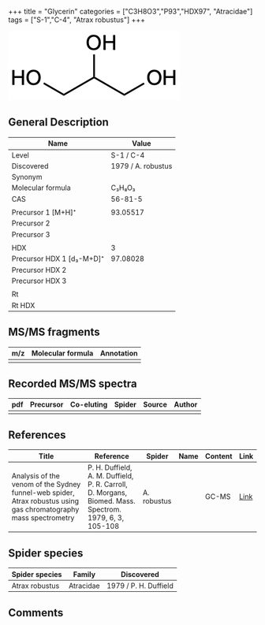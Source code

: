 +++
title = "Glycerin"
categories = ["C3H8O3","P93","HDX97",
"Atracidae"]
tags = ["S-1","C-4",
"Atrax robustus"]
+++

![](/img/Glycerin.png)

## General Description

| Name                      | Value              |
|---------------------------|--------------------|
| Level                     | S-1 / C-4                  |
| Discovered                | 1979 / A. robustus |
| Synonym                   |                    |
| Molecular formula         | C₃H₈O₃             |
| CAS                       | 56-81-5            |
|                           |                    |
| Precursor 1 [M+H]⁺        | 93.05517           |
| Precursor 2               |                    |
| Precursor 3               |                    |
|                           |                    |
| HDX                       | 3                  |
| Precursor HDX 1 [d₃-M+D]⁺ | 97.08028           |
| Precursor HDX 2           |                    |
| Precursor HDX 3           |                    |
|                           |                    |
| Rt                        |                    |
| Rt HDX                    |                    |

## MS/MS fragments

| m/z | Molecular formula | Annotation |
|-----|-------------------|------------|
|     |                   |            |

## Recorded MS/MS spectra

| pdf | Precursor | Co-eluting | Spider | Source | Author |
|-----|-----------|------------|--------|--------|--------|
|     |           |            |        |        |        |

## References

| Title                                                                                                            | Reference                                                                                              | Spider      | Name | Content | Link                                   |
|------------------------------------------------------------------------------------------------------------------|--------------------------------------------------------------------------------------------------------|-------------|------|---------|----------------------------------------|
| Analysis of the venom of the Sydney funnel-web spider, Atrax robustus using gas chromatography mass spectrometry | P. H. Duffield, A. M. Duffield, P. R. Carroll, D. Morgans, Biomed. Mass. Spectrom. 1979, 6, 3, 105-108 | A. robustus |      | GC-MS   | [Link](https://doi.org/10.1002/bms.1200060305) |                                 |

## Spider species

| Spider species | Family    | Discovered            |
|----------------|-----------|-----------------------|
| Atrax robustus | Atracidae | 1979 / P. H. Duffield |

## Comments